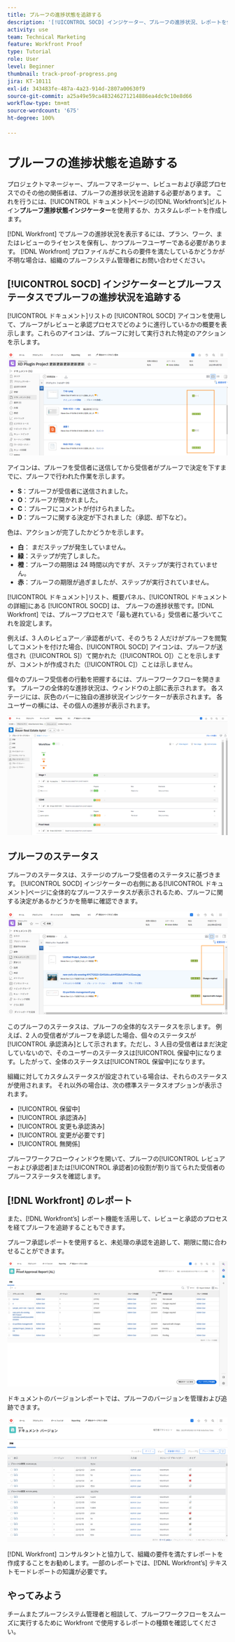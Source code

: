 ```yaml
---
title: プルーフの進捗状態を追跡する
description: '[!UICONTROL SOCD] インジケーター、プルーフの進捗状況、レポートを使用して、 [!DNL  Workfront] でプルーフの進捗状況を追跡する方法を学びます。'
activity: use
team: Technical Marketing
feature: Workfront Proof
type: Tutorial
role: User
level: Beginner
thumbnail: track-proof-progress.png
jira: KT-10111
exl-id: 343483fe-487a-4a23-914d-2807a00630f9
source-git-commit: a25a49e59ca483246271214886ea4dc9c10e8d66
workflow-type: tm+mt
source-wordcount: '675'
ht-degree: 100%

---
```


# プルーフの進捗状態を追跡する

プロジェクトマネージャー、プルーフマネージャー、レビューおよび承認プロセスでのその他の関係者は、プルーフの進捗状況を追跡する必要があります。 これを行うには、[!UICONTROL ドキュメント]ページの[!DNL Workfront’s]ビルトイン&#x200B;**プルーフ進捗状態インジケーター**&#x200B;を使用するか、カスタムレポートを作成します。

[!DNL Workfront] でプルーフの進捗状況を表示するには、プラン、ワーク、またはレビューのライセンスを保有し、かつプルーフユーザーである必要があります。 [!DNL Workfront] プロファイルがこれらの要件を満たしているかどうかが不明な場合は、組織のプルーフシステム管理者にお問い合わせください。

## [!UICONTROL SOCD] インジケーターとプルーフステータスでプルーフの進捗状況を追跡する

[!UICONTROL ドキュメント]リストの [!UICONTROL SOCD] アイコンを使用して、プルーフがレビューと承認プロセスでどのように進行しているかの概要を表示します。これらのアイコンは、プルーフに対して実行された特定のアクションを示します。

![[!UICONTROL SOCD] アイコンが強調表示された、[!DNL  Workfront]プロジェクトの[!UICONTROL ドキュメント]リストの画像](assets/manage-proofs-socd.png)

アイコンは、プルーフを受信者に送信してから受信者がプルーフで決定を下すまでに、プルーフで行われた作業を示します。

* **S**：プルーフが受信者に送信されました。
* **O**：プルーフが開かれました。
* **C**：プルーフにコメントが付けられました。
* **D**：プルーフに関する決定が下されました（承認、却下など）。

色は、アクションが完了したかどうかを示します。

* **白**： まだステップが発生していません。
* **緑**：ステップが完了しました。
* **橙**：プルーフの期限は 24 時間以内ですが、ステップが実行されていません。
* **赤**：プルーフの期限が過ぎましたが、ステップが実行されていません。

[!UICONTROL ドキュメント]リスト、概要パネル、[!UICONTROL ドキュメントの詳細]にある [!UICONTROL SOCD] は、 プルーフの進捗状態です。[!DNL Workfront] では、プルーフプロセスで「最も遅れている」受信者に基づいてこれを設定します。

例えば、3 人のレビュアー／承認者がいて、そのうち 2 人だけがプルーフを閲覧してコメントを付けた場合、[!UICONTROL SOCD] アイコンは、プルーフが送信され（[!UICONTROL S]）て開かれた（[!UICONTROL O]）ことを示しますが、コメントが作成された（[!UICONTROL C]）ことは示しません。

個々のプルーフ受信者の行動を把握するには、プルーフワークフローを開きます。 プルーフの全体的な進捗状況は、ウィンドウの上部に表示されます。 各ステージには、灰色のバーに独自の進捗状況インジケーターが表示されます。  各ユーザーの横には、その個人の進捗が表示されます。

![ドキュメントの[!UICONTROL プルーフワークフロー]セクションの画像。](assets/manage-proofs-socd-in-proofing-workflow-window.png)

## プルーフのステータス

プルーフのステータスは、ステージのプルーフ受信者のステータスに基づきます。 [!UICONTROL SOCD] インジケーターの右側にある[!UICONTROL ドキュメント]ページに全体的なプルーフステータスが表示されるため、プルーフに関する決定があるかどうかを簡単に確認できます。

![全体的なプルーフステータスが強調表示されている、[!DNL  Workfront]プロジェクトの[!UICONTROL ドキュメント]リストの画像](assets/manage-proofs-overall-status.png)

このプルーフのステータスは、プルーフの全体的なステータスを示します。 例えば、2 人の受信者がプルーフを承認した場合、個々のステータスが[!UICONTROL 承認済み]として示されます。ただし、3 人目の受信者はまだ決定していないので、そのユーザーのステータスは[!UICONTROL 保留中]になります。したがって、全体のステータスは[!UICONTROL 保留中]になります。

組織に対してカスタムステータスが設定されている場合は、それらのステータスが使用されます。 それ以外の場合は、次の標準ステータスオプションが表示されます。

* [!UICONTROL 保留中]
* [!UICONTROL 承認済み]
* [!UICONTROL 変更も承認済み]
* [!UICONTROL 変更が必要です]
* [!UICONTROL 無関係]

プルーフワークフローウィンドウを開いて、プルーフの[!UICONTROL レビュアーおよび承認者]または[!UICONTROL 承認者]の役割が割り当てられた受信者のプルーフステータスを確認します。

## [!DNL Workfront] のレポート

また、[!DNL Workfront’s] レポート機能を活用して、レビューと承認のプロセスを経てプルーフを追跡することもできます。

プルーフ承認レポートを使用すると、未処理の承認を追跡して、期限に間に合わせることができます。

![[!DNL  Workfront] のプルーフ承認レポートの画像](assets/proof-approval-report.png)

ドキュメントのバージョンレポートでは、プルーフのバージョンを管理および追跡できます。

![[!DNL  Workfront] のドキュメントのバージョンレポートの画像 ](assets/document-version-report.png)

[!DNL Workfront] コンサルタントと協力して、組織の要件を満たすレポートを作成することをお勧めします。一部のレポートでは、[!DNL Workfront’s] テキストモードレポートの知識が必要です。

## やってみよう

チームまたプルーフシステム管理者と相談して、プルーフワークフローをスムーズに実行するために Workfront で使用するレポートの種類を確認してください。

<!--
### Learn more
* Learn to create reports in [!DNL Workfront] with the Basic Report Creation course.
* View progress and status of a proof
* View activity on a proof within [!DNL Workfront]
-->
